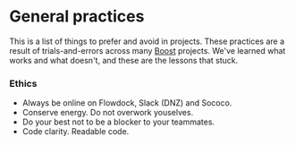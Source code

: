 # General practices

This is a list of things to prefer and avoid in projects. These practices are a result of trials-and-errors across many [Boost](http://boost.co.nz) projects. We've learned what works and what doesn't, and these are the lessons that stuck.

### Ethics
- Always be online on Flowdock, Slack (DNZ) and Sococo.
- Conserve energy. Do not overwork youselves.
- Do your best not to be a blocker to your teammates.
- Code clarity. Readable code.